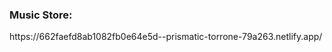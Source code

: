 <h3>Music Store:</h3> <a>https://662faefd8ab1082fb0e64e5d--prismatic-torrone-79a263.netlify.app/</a>
